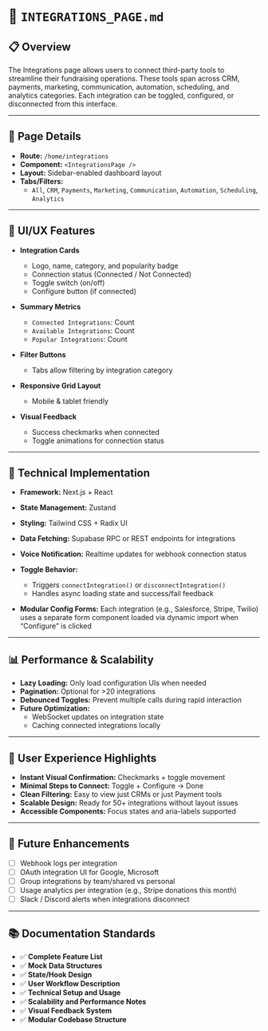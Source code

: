 # 🔗 `INTEGRATIONS_PAGE.md`

## 📋 Overview

The Integrations page allows users to connect third-party tools to streamline their fundraising operations. These tools span across CRM, payments, marketing, communication, automation, scheduling, and analytics categories. Each integration can be toggled, configured, or disconnected from this interface.

---

## 📄 Page Details

- **Route:** `/home/integrations`
- **Component:** `<IntegrationsPage />`
- **Layout:** Sidebar-enabled dashboard layout
- **Tabs/Filters:**
  - `All`, `CRM`, `Payments`, `Marketing`, `Communication`, `Automation`, `Scheduling`, `Analytics`

---

## 🎨 UI/UX Features

- **Integration Cards**
  - Logo, name, category, and popularity badge
  - Connection status (Connected / Not Connected)
  - Toggle switch (on/off)
  - Configure button (if connected)

- **Summary Metrics**
  - `Connected Integrations`: Count
  - `Available Integrations`: Count
  - `Popular Integrations`: Count

- **Filter Buttons**
  - Tabs allow filtering by integration category

- **Responsive Grid Layout**
  - Mobile & tablet friendly

- **Visual Feedback**
  - Success checkmarks when connected
  - Toggle animations for connection status

---

## 🔧 Technical Implementation

- **Framework:** Next.js + React
- **State Management:** Zustand
- **Styling:** Tailwind CSS + Radix UI
- **Data Fetching:** Supabase RPC or REST endpoints for integrations
- **Voice Notification:** Realtime updates for webhook connection status
- **Toggle Behavior:**
  - Triggers `connectIntegration()` or `disconnectIntegration()`
  - Handles async loading state and success/fail feedback

- **Modular Config Forms:** Each integration (e.g., Salesforce, Stripe, Twilio) uses a separate form component loaded via dynamic import when “Configure” is clicked

---

## 📊 Performance & Scalability

- **Lazy Loading:** Only load configuration UIs when needed
- **Pagination:** Optional for >20 integrations
- **Debounced Toggles:** Prevent multiple calls during rapid interaction
- **Future Optimization:**
  - WebSocket updates on integration state
  - Caching connected integrations locally

---

## 🎯 User Experience Highlights

- **Instant Visual Confirmation:** Checkmarks + toggle movement
- **Minimal Steps to Connect:** Toggle + Configure → Done
- **Clean Filtering:** Easy to view just CRMs or just Payment tools
- **Scalable Design:** Ready for 50+ integrations without layout issues
- **Accessible Components:** Focus states and aria-labels supported

---

## 🔮 Future Enhancements

- [ ] Webhook logs per integration
- [ ] OAuth integration UI for Google, Microsoft
- [ ] Group integrations by team/shared vs personal
- [ ] Usage analytics per integration (e.g., Stripe donations this month)
- [ ] Slack / Discord alerts when integrations disconnect

---

## 📚 Documentation Standards

- ✅ **Complete Feature List**
- ✅ **Mock Data Structures**
- ✅ **State/Hook Design**
- ✅ **User Workflow Description**
- ✅ **Technical Setup and Usage**
- ✅ **Scalability and Performance Notes**
- ✅ **Visual Feedback System**
- ✅ **Modular Codebase Structure**
